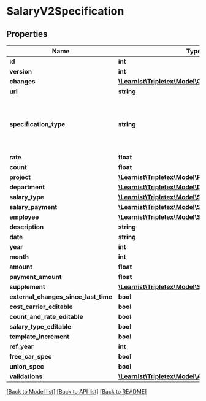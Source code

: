 # SalaryV2Specification

## Properties
Name | Type | Description | Notes
------------ | ------------- | ------------- | -------------
**id** | **int** |  | [optional] 
**version** | **int** |  | [optional] 
**changes** | [**\Learnist\Tripletex\Model\Change[]**](Change.md) |  | [optional] 
**url** | **string** |  | [optional] 
**specification_type** | **string** | Type of specification; only TYPE_MANUAL are user create- and editable | [optional] 
**rate** | **float** |  | [optional] 
**count** | **float** |  | [optional] 
**project** | [**\Learnist\Tripletex\Model\Project**](Project.md) |  | [optional] 
**department** | [**\Learnist\Tripletex\Model\Department**](Department.md) |  | [optional] 
**salary_type** | [**\Learnist\Tripletex\Model\SalaryV2Type**](SalaryV2Type.md) |  | [optional] 
**salary_payment** | [**\Learnist\Tripletex\Model\SalaryV2Payment**](SalaryV2Payment.md) |  | [optional] 
**employee** | [**\Learnist\Tripletex\Model\SalaryV2Employee**](SalaryV2Employee.md) |  | [optional] 
**description** | **string** |  | [optional] 
**date** | **string** | date | [optional] 
**year** | **int** |  | [optional] 
**month** | **int** |  | [optional] 
**amount** | **float** |  | [optional] 
**payment_amount** | **float** |  | [optional] 
**supplement** | [**\Learnist\Tripletex\Model\SalaryV2Supplement**](SalaryV2Supplement.md) |  | [optional] 
**external_changes_since_last_time** | **bool** |  | [optional] 
**cost_carrier_editable** | **bool** |  | [optional] 
**count_and_rate_editable** | **bool** |  | [optional] 
**salary_type_editable** | **bool** |  | [optional] 
**template_increment** | **bool** |  | [optional] 
**ref_year** | **int** |  | [optional] 
**free_car_spec** | **bool** |  | [optional] 
**union_spec** | **bool** |  | [optional] 
**validations** | [**\Learnist\Tripletex\Model\ApiValidationMessage[]**](ApiValidationMessage.md) |  | [optional] 

[[Back to Model list]](../../README.md#documentation-for-models) [[Back to API list]](../../README.md#documentation-for-api-endpoints) [[Back to README]](../../README.md)

